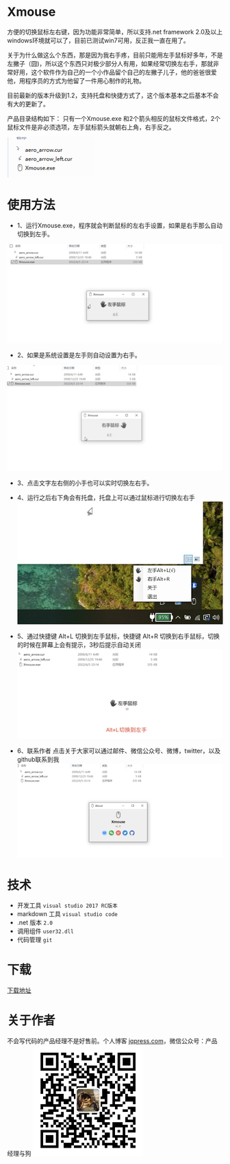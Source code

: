 # Xmouse
 方便的切换鼠标左右键，因为功能非常简单，所以支持.net framework 2.0及以上 windows环境就可以了，目前已测试win7可用，反正我一直在用了。

 关于为什么做这么个东西，那是因为我右手疼，目前只能用左手鼠标好多年，不是左撇子（囧)，所以这个东西只对极少部分人有用，如果经常切换左右手，那就非常好用，这个软件作为自己的一个小作品留个自己的左撇子儿子，他的爸爸很爱他，用程序员的方式为他留了一件用心制作的礼物。

 目前最新的版本升级到1.2，支持托盘和快捷方式了，这个版本基本之后基本不会有大的更新了。
 
 产品目录结构如下：
 只有一个Xmouse.exe 和2个箭头相反的鼠标文件格式，2个鼠标文件是非必须选项，左手鼠标箭头就朝右上角，右手反之。
 
 ![image](screenshot/menu.png)

# 使用方法
- 1、运行Xmouse.exe，程序就会判断鼠标的左右手设置，如果是右手那么自动切换到左手。

![image](screenshot/left-hand.png)

- 2、如果是系统设置是左手则自动设置为右手。

![image](screenshot/right-hand.png)

- 3、点击文字左右侧的小手也可以实时切换左右手。
- 4、运行之后右下角会有托盘，托盘上可以通过鼠标进行切换左右手
![image](screenshot/tray.png)
- 5、通过快捷键 Alt+L 切换到左手鼠标，快捷键 Alt+R 切换到右手鼠标，切换的时候在屏幕上会有提示，3秒后提示自动关闭
![image](screenshot/shortcut-left-hand.jpg)

- 6、联系作者
点击关于大家可以通过邮件、微信公众号、微博，twitter，以及github联系到我
 ![image](screenshot/about.png)


# 技术
- 开发工具 `visual studio 2017 RC版本` 
- markdown 工具 `visual studio code` 
- .net 版本 `2.0`
- 调用组件 `user32.dll`
- 代码管理 `git`

# 下载
 [下载地址](https://github.com/robotbird/Xmouse/releases) 
# 关于作者
不会写代码的产品经理不是好售前。个人博客 [jqpress.com](http://www.jqpress.com)，微信公众号：产品经理与狗
![image](Xmouse/img/PMAndDog.jpg)
